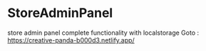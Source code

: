 # StoreAdminPanel
store admin panel complete functionality with localstorage
Goto : https://creative-panda-b000d3.netlify.app/
